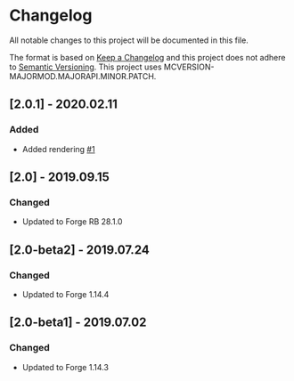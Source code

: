 # Changelog
All notable changes to this project will be documented in this file.

The format is based on [Keep a Changelog](http://keepachangelog.com/en/1.0.0/) and this project does not adhere to [Semantic Versioning](http://semver.org/spec/v2.0.0.html).
This project uses MCVERSION-MAJORMOD.MAJORAPI.MINOR.PATCH.

## [2.0.1] - 2020.02.11
### Added
- Added rendering [#1](https://github.com/TheIllusiveC4/CurioOfUndying/issues/1)

## [2.0] - 2019.09.15
### Changed
- Updated to Forge RB 28.1.0

## [2.0-beta2] - 2019.07.24
### Changed
- Updated to Forge 1.14.4

## [2.0-beta1] - 2019.07.02
### Changed
- Updated to Forge 1.14.3